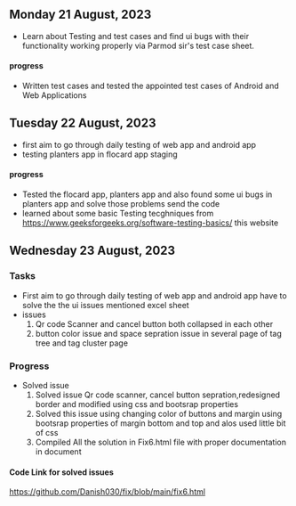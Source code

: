 ## Monday 21 August, 2023
- Learn about Testing and test cases and find ui bugs with their functionality working properly via Parmod sir's test case  sheet.
#### progress
 - Written test cases and tested the appointed test cases of Android and Web Applications


## Tuesday 22 August, 2023
- first aim to go through daily testing of web app and android app
- testing planters app in flocard app staging 
#### progress
 -  Tested the flocard app, planters app and also found some ui bugs in planters app and solve those problems send the code
 -  learned about some basic Testing tecghniques  from https://www.geeksforgeeks.org/software-testing-basics/ this website

## Wednesday 23 August, 2023
### Tasks
- First aim to go through daily testing of web app and android app have to solve the the ui issues mentioned excel sheet
-  issues
   1. Qr code Scanner and cancel button both collapsed in each other
   3. button color issue and space sepration issue in several page of tag tree and tag cluster page

### Progress
- Solved issue
   1. Solved issue Qr code scanner, cancel button sepration,redesigned border and modified using css and bootsrap properties
   2. Solved this issue using changing color of buttons and margin using bootsrap properties of margin bottom and top and alos used little bit of css
   3. Compiled All the solution in Fix6.html file with proper documentation in document
#### Code Link for solved issues 
   https://github.com/Danish030/fix/blob/main/fix6.html

